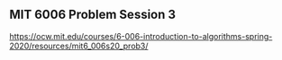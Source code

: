 ## MIT 6006 Problem Session 3

https://ocw.mit.edu/courses/6-006-introduction-to-algorithms-spring-2020/resources/mit6_006s20_prob3/
